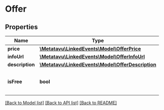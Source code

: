 # Offer

## Properties
Name | Type | Description | Notes
------------ | ------------- | ------------- | -------------
**price** | [**\Metatavu\\LinkedEvents\Model\OfferPrice**](OfferPrice.md) |  | [optional] 
**infoUrl** | [**\Metatavu\\LinkedEvents\Model\OfferInfoUrl**](OfferInfoUrl.md) |  | [optional] 
**description** | [**\Metatavu\\LinkedEvents\Model\OfferDescription**](OfferDescription.md) |  | [optional] 
**isFree** | **bool** | Whether the event is of free admission | [optional] 

[[Back to Model list]](../README.md#documentation-for-models) [[Back to API list]](../README.md#documentation-for-api-endpoints) [[Back to README]](../README.md)


